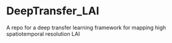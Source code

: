# DeepTransfer_LAI
A repo for a deep transfer learning framework for mapping high spatiotemporal resolution LAI
